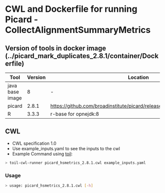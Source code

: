 # CWL and Dockerfile for running Picard - CollectAlignmentSummaryMetrics

## Version of tools in docker image (../picard_mark_duplicates_2.8.1/container/Dockerfile)

| Tool	| Version	| Location	|
|---	|---	|---	|
| java base image  	| 8 	|   -	|
| picard  	| 2.8.1  	|  https://github.com/broadinstitute/picard/releases/download/2.8.1/picard.jar	|
| R 	| 3.3.3	|  r-base for opnejdk:8	|


## CWL

- CWL specification 1.0
- Use example_inputs.yaml to see the inputs to the cwl
- Example Command using [toil](https://toil.readthedocs.io):

```bash
> toil-cwl-runner picard_hsmetrics_2.8.1.cwl example_inputs.yaml
```

### Usage

```bash
> usage: picard_hsmetrics_2.8.1.cwl [-h]
```
